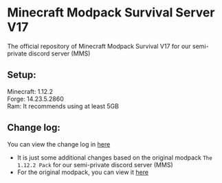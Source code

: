 # Minecraft Modpack Survival Server V17

The official repository of Minecraft Modpack Survival V17 for our semi-private discord server (MMS)
 
## Setup:

Minecraft: 1.12.2  
Forge: 14.23.5.2860  
Ram: It recommends using at least 5GB

## Change log:

You can view the change log in [here](https://github.com/ElementBlend/ModpackSurvivalV17/blob/main/CHANGELOG.md)  
* It is just some additional changes based on the original modpack `The 1.12.2 Pack` for our semi-private discord server (MMS)  
* For the original modpack, you can view it [here](https://www.curseforge.com/minecraft/modpacks/the-1122-pack)
